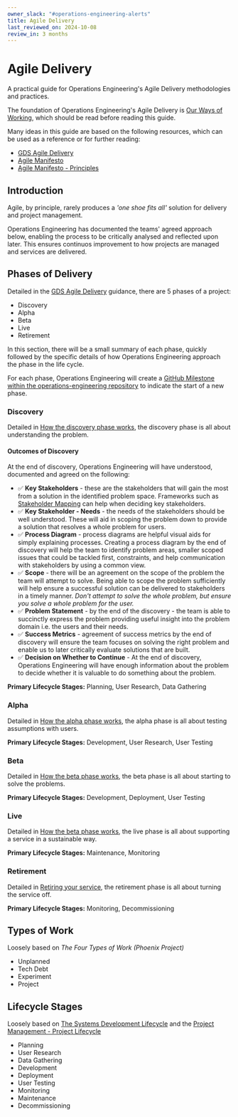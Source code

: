 ```yaml
---
owner_slack: "#operations-engineering-alerts"
title: Agile Delivery
last_reviewed_on: 2024-10-08
review_in: 3 months
---
```


# Agile Delivery

A practical guide for Operations Engineering's Agile Delivery methodologies and practices.

The foundation of Operations Engineering's Agile Delivery is [Our Ways of Working](https://runbooks.operations-engineering.service.justice.gov.uk/documentation/internal/team/ways-of-working.html), which should be read before reading this guide.

Many ideas in this guide are based on the following resources, which can be used as a reference or for further reading:

- [GDS Agile Delivery](https://www.gov.uk/service-manual/agile-delivery)
- [Agile Manifesto](https://agilemanifesto.org/)
- [Agile Manifesto - Principles](https://agilemanifesto.org/principles.html)

## Introduction

Agile, by principle, rarely produces a _'one shoe fits all'_ solution for delivery and project management.

Operations Engineering has documented the teams' agreed approach below, enabling the process to be critically analysed and reflected upon later. This ensures continuos improvement to how projects are managed and services are delivered.

## Phases of Delivery

Detailed in the [GDS Agile Delivery](https://www.gov.uk/service-manual/agile-delivery) guidance, there are 5 phases of a project:

- Discovery
- Alpha
- Beta
- Live
- Retirement

In this section, there will be a small summary of each phase, quickly followed by the specific details of how Operations Engineering approach the phase in the life cycle.

For each phase, Operations Engineering will create a [GitHub Milestone within the operations-engineering repository](https://github.com/ministryofjustice/operations-engineering/milestones) to indicate the start of a new phase.

### Discovery

Detailed in [How the discovery phase works](https://www.gov.uk/service-manual/agile-delivery/how-the-discovery-phase-works), the discovery phase is all about understanding the problem.

#### Outcomes of Discovery

At the end of discovery, Operations Engineering will have understood, documented and agreed on the following:

- ✅ **Key Stakeholders** - these are the stakeholders that will gain the most from a solution in the identified problem space. Frameworks such as [Stakeholder Mapping](https://en.wikipedia.org/wiki/Stakeholder_analysis#Stakeholder_mapping) can help when deciding key stakeholders.
- ✅ **Key Stakeholder - Needs** - the needs of the stakeholders should be well understood. These will aid in scoping the problem down to provide a solution that resolves a whole problem for users.
- ✅ **Process Diagram** - process diagrams are helpful visual aids for simply explaining processes. Creating a process diagram by the end of discovery will help the team to identify problem areas, smaller scoped issues that could be tackled first, constraints, and help communication with stakeholders by using a common view.
- ✅ **Scope** - there will be an agreement on the scope of the problem the team will attempt to solve. Being able to scope the problem sufficiently will help ensure a successful solution can be delivered to stakeholders in a timely manner. _Don't attempt to solve the whole problem, but ensure you solve a whole problem for the user._
- ✅ **Problem Statement** - by the end of the discovery - the team is able to succinctly express the problem providing useful insight into the problem domain i.e. the users and their needs.
- ✅ **Success Metrics** - agreement of success metrics by the end of discovery will ensure the team focuses on solving the right problem and enable us to later critically evaluate solutions that are built.
- ✅ **Decision on Whether to Continue** - At the end of discovery, Operations Engineering will have enough information about the problem to decide whether it is valuable to do something about the problem.

**Primary Lifecycle Stages:** Planning, User Research, Data Gathering

### Alpha

Detailed in [How the alpha phase works](https://www.gov.uk/service-manual/agile-delivery/how-the-alpha-phase-works), the alpha phase is all about testing assumptions with users.

**Primary Lifecycle Stages:** Development, User Research, User Testing

### Beta

Detailed in [How the beta phase works](https://www.gov.uk/service-manual/agile-delivery/how-the-beta-phase-works), the beta phase is all about starting to solve the problems.

**Primary Lifecycle Stages:** Development, Deployment, User Testing

### Live

Detailed in [How the beta phase works](https://www.gov.uk/service-manual/agile-delivery/how-the-beta-phase-works), the live phase is all about supporting a service in a sustainable way.

**Primary Lifecycle Stages:** Maintenance, Monitoring

### Retirement

Detailed in [Retiring your service](https://www.gov.uk/service-manual/agile-delivery/retiring-your-service), the retirement phase is all about turning the service off.

**Primary Lifecycle Stages:** Monitoring, Decommissioning

## Types of Work

Loosely based on _The Four Types of Work (Phoenix Project)_

- Unplanned
- Tech Debt
- Experiment
- Project
  
## Lifecycle Stages

Loosely based on [The Systems Development Lifecycle](https://en.wikipedia.org/wiki/Systems_development_life_cycle) and the [Project Management - Project Lifecycle](https://en.wikipedia.org/wiki/Project_management#Project_lifecycle)

- Planning
- User Research
- Data Gathering
- Development
- Deployment
- User Testing
- Monitoring
- Maintenance
- Decommissioning
